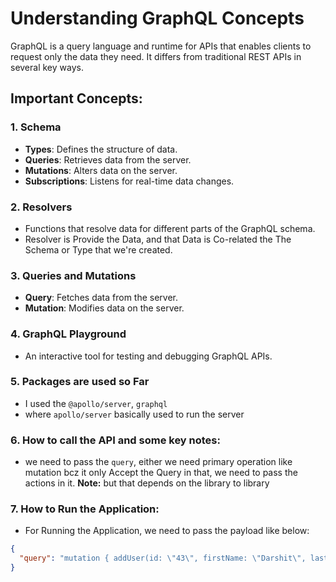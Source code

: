 # Understanding GraphQL Concepts

GraphQL is a query language and runtime for APIs that enables clients to request only the data they need. It differs from traditional REST APIs in several key ways.

## Important Concepts:

### 1. Schema

- **Types**: Defines the structure of data.
- **Queries**: Retrieves data from the server.
- **Mutations**: Alters data on the server.
- **Subscriptions**: Listens for real-time data changes.

### 2. Resolvers

- Functions that resolve data for different parts of the GraphQL schema.
- Resolver is Provide the Data, and that Data is Co-related the The Schema or Type that we're created.

### 3. Queries and Mutations

- **Query**: Fetches data from the server.
- **Mutation**: Modifies data on the server.

### 4. GraphQL Playground

- An interactive tool for testing and debugging GraphQL APIs.

### 5. Packages are used so Far

- I used the `@apollo/server`, `graphql`
- where `apollo/server` basically used to run the server

### 6. How to call the API and some key notes:

- we need to pass the `query`, either we need primary operation like mutation bcz it only Accept the Query in that,
  we need to pass the actions in it.
  **Note:** but that depends on the library to library

### 7. How to Run the Application:

- For Running the Application, we need to pass the payload like below:

```JSON
{
  "query": "mutation { addUser(id: \"43\", firstName: \"Darshit\", lastName: \"Gajjar\") { id, firstName } }"
}
```
